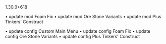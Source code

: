 1.30.0+618

• update mod Foam Fix
• update mod Ore Stone Variants
• update mod Plus Tinkers' Construct

• update config Custom Main Menu
• update config Foam Fix
• update config Ore Stone Variants
• update config Plus Tinkers' Construct
